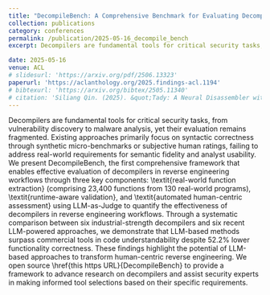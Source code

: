 ```yaml
---
title: "DecompileBench: A Comprehensive Benchmark for Evaluating Decompilers in Real-World Scenarios"
collection: publications
category: conferences
permalink: /publication/2025-05-16_decompile_bench
excerpt: Decompilers are fundamental tools for critical security tasks, from vulnerability discovery to malware analysis, yet their evaluation remains fragmented. Existing approaches primarily focus on syntactic correctness through synthetic micro-benchmarks or subjective human ratings, failing to address real-world requirements for semantic fidelity and analyst usability. We present DecompileBench, the first comprehensive framework that enables effective evaluation of decompilers in reverse engineering workflows through three key components. real-world function extraction (comprising 23,400 functions from 130 real-world programs), runtime-aware validation, and automated human-centric assessment using LLM-as-Judge to quantify the effectiveness of decompilers in reverse engineering workflows. Through a systematic comparison between six industrial-strength decompilers and six recent LLM-powered approaches, we demonstrate that LLM-based methods surpass commercial tools in code understandability despite 52.2% lower functionality correctness. These findings highlight the potential of LLM-based approaches to transform human-centric reverse engineering. We open source DecompileBench to provide a framework to advance research on decompilers and assist security experts in making informed tool selections based on their specific requirements.

date: 2025-05-16
venue: ACL
# slidesurl: 'https://arxiv.org/pdf/2506.13323'
paperurl: 'https://aclanthology.org/2025.findings-acl.1194'
# bibtexurl: 'https://arxiv.org/bibtex/2505.11340'
# citation: 'Siliang Qin. (2025). &quot;Tady: A Neural Disassembler without Structural Constraint Violations.&quot; <i>USENIX Security 25</i>. 1(1).'
---
```

Decompilers are fundamental tools for critical security tasks, from vulnerability discovery to malware analysis, yet their evaluation remains fragmented. Existing approaches primarily focus on syntactic correctness through synthetic micro-benchmarks or subjective human ratings, failing to address real-world requirements for semantic fidelity and analyst usability. We present DecompileBench, the first comprehensive framework that enables effective evaluation of decompilers in reverse engineering workflows through three key components: \textit{real-world function extraction} (comprising 23,400 functions from 130 real-world programs), \textit{runtime-aware validation}, and \textit{automated human-centric assessment} using LLM-as-Judge to quantify the effectiveness of decompilers in reverse engineering workflows. Through a systematic comparison between six industrial-strength decompilers and six recent LLM-powered approaches, we demonstrate that LLM-based methods surpass commercial tools in code understandability despite 52.2% lower functionality correctness. These findings highlight the potential of LLM-based approaches to transform human-centric reverse engineering. We open source \href{this https URL}{DecompileBench} to provide a framework to advance research on decompilers and assist security experts in making informed tool selections based on their specific requirements.
